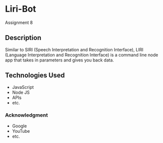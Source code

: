 # Liri-Bot
Assignment 8

## Description
Similar to SIRI (Speech Interpretation and Recognition Interface), LIRI (Language Interpretation and Recognition Interface) is a command line node app that takes in parameters and gives you back data.

## Technologies Used
- JavaScript
- Node JS
- APIs
- etc.

### Acknowledgment
- Google
- YouTube
- etc. 
